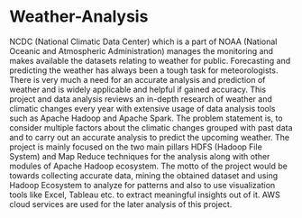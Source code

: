 # Weather-Analysis
NCDC (National Climatic Data Center) which is a part of NOAA (National Oceanic and Atmospheric Administration) manages the monitoring and makes available the datasets relating to weather for public.
Forecasting and predicting the weather has always been a tough task for meteorologists. There is very much a need for an accurate analysis and prediction of weather and is widely applicable and helpful if gained accuracy.
This project and data analysis reviews an in-depth research of weather and climatic changes every year with extensive usage of data analysis tools such as Apache Hadoop and Apache Spark. 
The problem statement is, to consider multiple factors about the climatic changes grouped with past data and to carry out an accurate analysis to predict the upcoming weather. 
The project is mainly focused on the two main pillars HDFS (Hadoop File System) and Map Reduce techniques for the analysis along with other modules of Apache Hadoop ecosystem. 
The motto of the project would be towards collecting accurate data, mining the obtained dataset and using Hadoop Ecosystem to analyze for patterns and also to use visualization tools like Excel, Tableau etc. to extract meaningful insights out of it.
AWS cloud services are used for the later analysis of this project.

